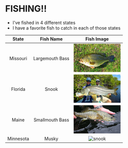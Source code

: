 # FISHING!!

- I've fished in 4 different states
- I have a favorite fish to catch in each of those states

| State         | Fish Name       | Fish Image    |
|:-------------:|:---------------:|:-------------:|
| Missouri      | Largemouth Bass | <img src="https://github.com/TedLessmann/Markdown_Challenge/blob/main/images/Actinopterygii_Perciformes_Centrarchidae_Micropterus_salmoides_Largemouth_Bass_3lb_2011_05_19_post.jpg" alt="LMB" width="150" height="90"> |
| Florida       | Snook | <img src="https://github.com/TedLessmann/Markdown_Challenge/blob/main/images/hq720.jpg" alt="snook" width="150" height="90"> |
| Maine         | Smallmouth Bass | <img src="https://github.com/TedLessmann/Markdown_Challenge/blob/main/images/Maine-Smallmouth-Bass-Fishing.jpg" alt="snook" width="150" height="90"> |
| Minnesota     | Musky | <img src="" alt="snook" width="150" height="90"> |
